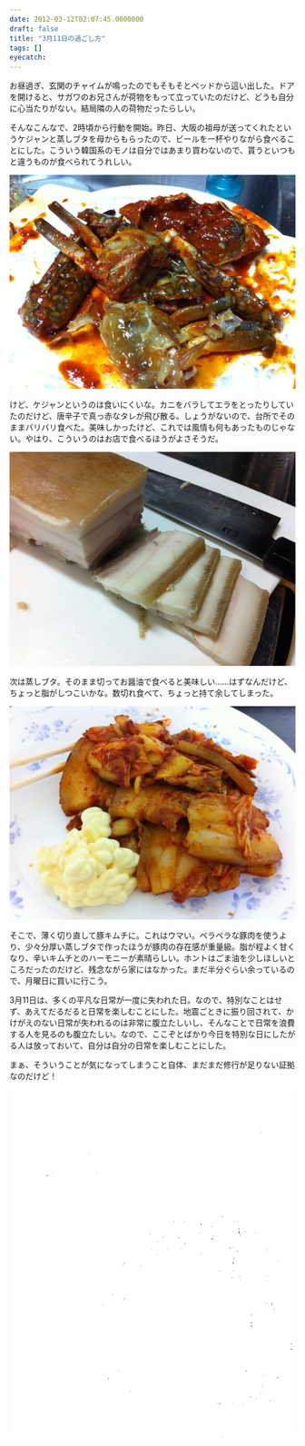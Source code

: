 ```yaml
---
date: 2012-03-12T02:07:45.0000000
draft: false
title: "3月11日の過ごし方"
tags: []
eyecatch: 
---
```

<p>お昼過ぎ、玄関のチャイムが鳴ったのでもそもそとベッドから這い出した。ドアを開けると、サガワのお兄さんが荷物をもって立っていたのだけど、どうも自分に心当たりがない。結局隣の人の荷物だったらしい。</p><p>そんなこんなで、2時頃から行動を開始。昨日、大阪の祖母が送ってくれたというケジャンと蒸しブタを母からもらったので、ビールを一杯やりながら食べることにした。こういう韓国系のモノは自分ではあまり買わないので、貰うといつもと違うものが食べられてうれしい。</p><p><img src="20120311181210.jpg" alt="f:id:daruyanagi:20120311181210j:plain" title="f:id:daruyanagi:20120311181210j:plain" class="hatena-fotolife"></p><p>けど、ケジャンというのは食いにくいな。カニをバラしてエラをとったりしていたのだけど、唐辛子で真っ赤なタレが飛び散る。しょうがないので、台所でそのままバリバリ食べた。美味しかったけど、これでは風情も何もあったものじゃない。やはり、こういうのはお店で食べるほうがよさそうだ。</p><p><img src="20120311181936.jpg" alt="f:id:daruyanagi:20120311181936j:plain" title="f:id:daruyanagi:20120311181936j:plain" class="hatena-fotolife"></p><p>次は蒸しブタ。そのまま切ってお醤油で食べると美味しい……はずなんだけど、ちょっと脂がしつこいかな。数切れ食べて、ちょっと持て余してしまった。</p><p><img src="20120311183228.jpg" alt="f:id:daruyanagi:20120311183228j:plain" title="f:id:daruyanagi:20120311183228j:plain" class="hatena-fotolife"></p><p>そこで、薄く切り直して豚キムチに。これはウマい。ペラペラな豚肉を使うより、少々分厚い蒸しブタで作ったほうが豚肉の存在感が重量級。脂が程よく甘くなり、辛いキムチとのハーモニーが素晴らしい。ホントはごま油を少しほしいところだったのだけど、残念ながら家にはなかった。まだ半分ぐらい余っているので、月曜日に買いに行こう。</p><p>3月11日は、多くの平凡な日常が一度に失われた日。なので、特別なことはせず、あえてだるだると日常を楽しむことにした。地震ごときに振り回されて、かけがえのない日常が失われるのは非常に腹立たしいし、そんなことで日常を浪費する人を見るのも腹立たしい。なので、ここぞとばかり今日を特別な日にしたがる人は放っておいて、自分は自分の日常を楽しむことにした。</p><p>まぁ、そういうことが気になってしまうこと自体、まだまだ修行が足りない証拠なのだけど！</p><p><img src="20120312021409.png" alt="f:id:daruyanagi:20120312021409p:plain" title="f:id:daruyanagi:20120312021409p:plain" class="hatena-fotolife"></p>
